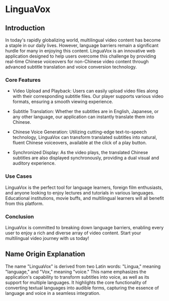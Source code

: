 # LinguaVox

## Introduction

In today's rapidly globalizing world, multilingual video content has become a staple in our daily lives. However, language barriers remain a significant hurdle for many in enjoying this content. LinguaVox is an innovative web application designed to help users overcome this challenge by providing real-time Chinese voiceovers for non-Chinese video content through advanced subtitle translation and voice conversion technology.

### Core Features

- Video Upload and Playback: Users can easily upload video files along with their corresponding subtitle files. Our player supports various video formats, ensuring a smooth viewing experience.

- Subtitle Translation: Whether the subtitles are in English, Japanese, or any other language, our application can instantly translate them into Chinese.

- Chinese Voice Generation: Utilizing cutting-edge text-to-speech technology, LinguaVox can transform translated subtitles into natural, fluent Chinese voiceovers, available at the click of a play button.

- Synchronized Display: As the video plays, the translated Chinese subtitles are also displayed synchronously, providing a dual visual and auditory experience.

### Use Cases

LinguaVox is the perfect tool for language learners, foreign film enthusiasts, and anyone looking to enjoy lectures and tutorials in various languages. Educational institutions, movie buffs, and multilingual learners will all benefit from this platform.

### Conclusion

LinguaVox is committed to breaking down language barriers, enabling every user to enjoy a rich and diverse array of video content. Start your multilingual video journey with us today!

## Name Origin Explanation

The name "LinguaVox" is derived from two Latin words: "Lingua," meaning "language," and "Vox," meaning "voice." This name emphasizes the application's capability to transform subtitles into voice, as well as its support for multiple languages. It highlights the core functionality of converting textual languages into audible forms, capturing the essence of language and voice in a seamless integration.
